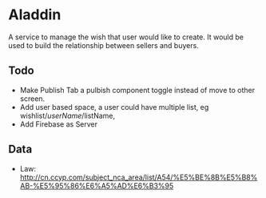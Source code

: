 # Aladdin

A service to manage the wish that user would like to create. It would be used to
build the relationship between sellers and buyers.

## Todo

- Make Publish Tab a pulbish component toggle instead of move to other screen.
- Add user based space, a user could have multiple list, eg wishlist/$userName/$listName,
- Add Firebase as Server

## Data
- Law: http://cn.ccyp.com/subject_nca_area/list/A54/%E5%BE%8B%E5%B8%AB-%E5%95%86%E6%A5%AD%E6%B3%95
